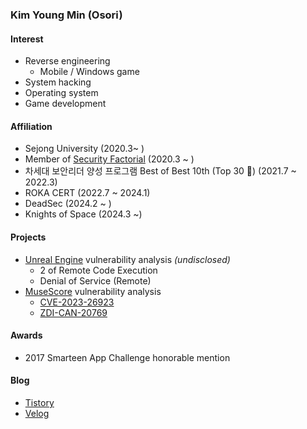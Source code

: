 ### Kim Young Min (Osori) 

#### Interest   
* Reverse engineering
  * Mobile / Windows game
* System hacking 
* Operating system
* Game development

#### Affiliation
* Sejong University (2020.3~ )
* Member of [Security Factorial](https://sites.google.com/site/ssfactorial/home) (2020.3 ~ )
* 차세대 보안리더 양성 프로그램 Best of Best 10th (Top 30 🥈) (2021.7 ~ 2022.3)
* ROKA CERT (2022.7 ~ 2024.1) 
* DeadSec (2024.2 ~ )
* Knights of Space (2024.3 ~) 

#### Projects
* [Unreal Engine](https://www.unrealengine.com/ko) vulnerability analysis *(undisclosed)*
  * 2 of Remote Code Execution
  * Denial of Service (Remote)
* [MuseScore](https://musescore.org/ko) vulnerability analysis
  * [CVE-2023-26923](https://nvd.nist.gov/vuln/detail/CVE-2023-26923)
  * [ZDI-CAN-20769](https://www.zerodayinitiative.com/advisories/ZDI-23-1526/)

#### Awards
* 2017 Smarteen App Challenge honorable mention

#### Blog
* [Tistory](https://osoriselfmanage.tistory.com/)   
* [Velog](https://velog.io/@kunshim)
